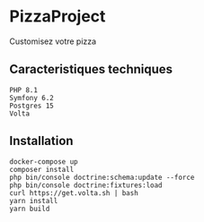 # PizzaProject

Customisez votre pizza

## Caracteristiques techniques
```
PHP 8.1
Symfony 6.2
Postgres 15
Volta
```

## Installation
```
docker-compose up
composer install
php bin/console doctrine:schema:update --force
php bin/console doctrine:fixtures:load
curl https://get.volta.sh | bash
yarn install
yarn build
```
